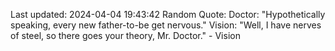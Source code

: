 Last updated: 2024-04-04 19:43:42
Random Quote: Doctor: "Hypothetically speaking, every new father-to-be get nervous."
Vision: "Well, I have nerves of steel, so there goes your theory, Mr. Doctor." - Vision